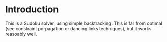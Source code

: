# Introduction

This is a Sudoku solver, using simple backtracking.  This is far from
optimal (see constraint porpagation or dancing links techniques), but
it works reasoably well.